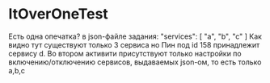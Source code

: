 # ItOverOneTest

Есть одна опечатка? в json-файле задания: 
"services": [
    "a",
    "b",
    "c"
  ]
  Как видно тут существуют только 3 сервиса но Пин под id 158 принадлежит сервису d.
  Во втором активити присутствуют только настройки по включению/отключению сервисов, выдаваемых json-ом, то есть только a,b,c
